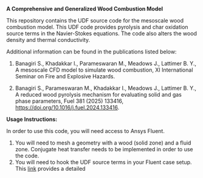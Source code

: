 **A Comprehensive and Generalized Wood Combustion Model**

This repository contains the UDF source code for the mesoscale wood combustion model. This UDF code provides pyrolysis and char oxidation source terms in the Navier-Stokes equations. The code also alters the wood density and thermal conductivity.

Additional information can be found in the publications listed below:


1. Banagiri S., Khadakkar I., Parameswaran M., Meadows J., Lattimer B. Y., A mesoscale CFD model to simulate wood combustion, XI International Seminar on Fire and Explosive Hazards.

2. Banagiri S., Parameswaran M., Khadakkar I., Meadows J., Lattimer B. Y., A reduced wood pyrolysis mechanism for evaluating solid and gas phase parameters, Fuel 381 (2025) 133416, https://doi.org/10.1016/j.fuel.2024.133416.


**Usage Instructions:**

In order to use this code, you will need access to Ansys Fluent. 
1. You will need to mesh a geometry with a wood (solid zone) and a fluid zone. Conjugate heat transfer needs to be implemented in order to use the code.
2. You will need to hook the UDF source terms in your Fluent case setup. This [link](https://www.afs.enea.it/project/neptunius/docs/fluent/html/udf/node140.htm) provides a detailed 
